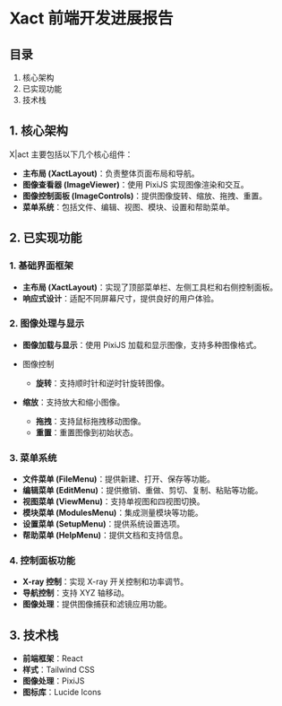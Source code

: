 # Xact 前端开发进展报告

## 目录

1. 核心架构
2. 已实现功能
3. 技术栈

## 1. 核心架构

X|act 主要包括以下几个核心组件：

- **主布局 (XactLayout)**：负责整体页面布局和导航。
- **图像查看器 (ImageViewer)**：使用 PixiJS 实现图像渲染和交互。
- **图像控制面板 (ImageControls)**：提供图像旋转、缩放、拖拽、重置。
- **菜单系统**：包括文件、编辑、视图、模块、设置和帮助菜单。

## 2. 已实现功能

### 1. 基础界面框架

- **主布局 (XactLayout)**：实现了顶部菜单栏、左侧工具栏和右侧控制面板。
- **响应式设计**：适配不同屏幕尺寸，提供良好的用户体验。

### 2. 图像处理与显示

- **图像加载与显示**：使用 PixiJS 加载和显示图像，支持多种图像格式。

- 图像控制

  - **旋转**：支持顺时针和逆时针旋转图像。
- **缩放**：支持放大和缩小图像。
  - **拖拽**：支持鼠标拖拽移动图像。
  - **重置**：重置图像到初始状态。

### 3. 菜单系统

- **文件菜单 (FileMenu)**：提供新建、打开、保存等功能。
- **编辑菜单 (EditMenu)**：提供撤销、重做、剪切、复制、粘贴等功能。
- **视图菜单 (ViewMenu)**：支持单视图和四视图切换。
- **模块菜单 (ModulesMenu)**：集成测量模块等功能。
- **设置菜单 (SetupMenu)**：提供系统设置选项。
- **帮助菜单 (HelpMenu)**：提供文档和支持信息。

### 4. 控制面板功能

- **X-ray 控制**：实现 X-ray 开关控制和功率调节。
- **导航控制**：支持 XYZ 轴移动。
- **图像处理**：提供图像捕获和滤镜应用功能。

## 3. 技术栈

- **前端框架**：React
- **样式**：Tailwind CSS
- **图像处理**：PixiJS
- **图标库**：Lucide Icons

